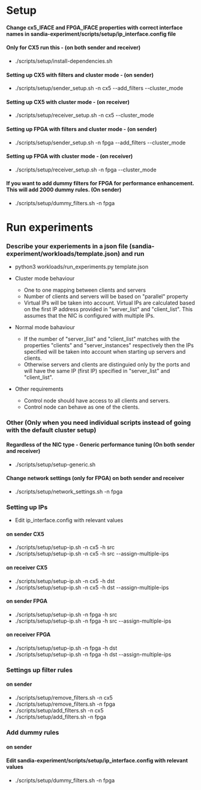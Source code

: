 # Setup

#### Change cx5_IFACE and FPGA_IFACE properties with correct interface names in sandia-experiment/scripts/setup/ip_interface.config file

#### Only for CX5 run this - (on both sender and receiver) 
- ./scripts/setup/install-dependencies.sh

#### Setting up CX5 with filters and cluster mode - (on sender)
- ./scripts/setup/sender_setup.sh -n cx5 --add_filters --cluster_mode

#### Setting up CX5 with cluster mode - (on receiver)
- ./scripts/setup/receiver_setup.sh -n cx5 --cluster_mode

#### Setting up FPGA with filters and cluster mode - (on sender)
- ./scripts/setup/sender_setup.sh -n fpga --add_filters --cluster_mode

#### Setting up FPGA with cluster mode - (on receiver)
- ./scripts/setup/receiver_setup.sh -n fpga --cluster_mode

#### If you want to add dummy filters for FPGA for performance enhancement. This will add 2000 dummy rules. (On sender)
- ./scripts/setup/dummy_filters.sh -n fpga

# Run experiments

### Describe your experiements in a json file (sandia-experiment/workloads/template.json) and run 
- python3 workloads/run_experiments.py template.json

- Cluster mode behaviour 
    - One to one mapping between clients and servers
    - Number of clients and servers will be based on "parallel" property
    - Virtual IPs will be taken into account. Virtual IPs are calculated based on the first IP address provided in "server_list" and "client_list". This assumes that the NIC is configured with multiple IPs. 
- Normal mode bahaviour
    - If the number of "server_list" and "client_list" matches with the properties "clients" and "server_instances" respectively then the IPs specified will be taken into account when starting up servers and clients.
    - Otherwise servers and clients are distinguied only by the ports and will have the same IP (first IP) specified in "server_list" and "client_list".
- Other requirements
    - Control node should have access to all clients and servers. 
    - Control node can behave as one of the clients. 

### Other (Only when you need individual scripts instead of going with the default cluster setup)

#### Regardless of the NIC type - Generic performance tuning (On both sender and receiver)
- ./scripts/setup/setup-generic.sh

#### Change network settings (only for FPGA) on both sender and receiver
- ./scripts/setup/network_settings.sh -n fpga

### Setting up IPs
- Edit ip_interface.config with relevant  values
#### on sender CX5
- ./scripts/setup/setup-ip.sh -n cx5 -h src 
- ./scripts/setup/setup-ip.sh -n cx5 -h src --assign-multiple-ips 
#### on receiver CX5
- ./scripts/setup/setup-ip.sh -n cx5 -h dst
- ./scripts/setup/setup-ip.sh -n cx5 -h dst --assign-multiple-ips
#### on sender FPGA
- ./scripts/setup/setup-ip.sh -n fpga -h src 
- ./scripts/setup/setup-ip.sh -n fpga -h src --assign-multiple-ips 
#### on receiver FPGA
- ./scripts/setup/setup-ip.sh -n fpga -h dst
- ./scripts/setup/setup-ip.sh -n fpga -h dst --assign-multiple-ips

### Settings up filter rules
#### on sender
- ./scripts/setup/remove_filters.sh -n cx5
- ./scripts/setup/remove_filters.sh -n fpga
- ./scripts/setup/add_filters.sh -n cx5
- ./scripts/setup/add_filters.sh -n fpga

### Add dummy rules
#### on sender
#### Edit sandia-experiment/scripts/setup/ip_interface.config with relevant values
- ./scripts/setup/dummy_filters.sh -n fpga









